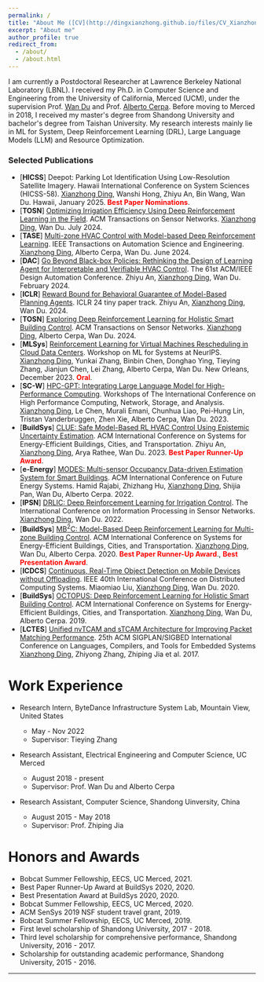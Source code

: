 ```yaml
---
permalink: /
title: "About Me ([CV](http://dingxianzhong.github.io/files/CV_Xianzhong.pdf))"
excerpt: "About me"
author_profile: true
redirect_from: 
  - /about/
  - /about.html
---
```

I am currently a Postdoctoral Researcher at Lawrence Berkeley National Laboratory (LBNL). I received my Ph.D. in Computer Science and Engineering from the University of California, Merced (UCM), under the supervision Prof. [Wan Du](https://sites.ucmerced.edu/wdu) and Prof. [Alberto Cerpa](http://www.andes.ucmerced.edu/~acerpa/). Before moving to Merced in 2018, I received my master's degree from Shandong University and bachelor's degree from Taishan University. My research interests mainly lie in ML for System, Deep Reinforcement Learning (DRL), Large Language Models (LLM) and Resource Optimization.

### Selected Publications

* [**HICSS**] Deepot: Parking Lot Identification Using Low-Resolution Satellite Imagery. Hawaii International Conference on System Sciences (HICSS-58). <u>Xianzhong Ding</u>, Wanshi Hong, Zhiyu An, Bin Wang, Wan Du. Hawaii, January 2025. <span style='color:red'>**Best Paper Nominations**</span>.
* [**TOSN**] [Optimizing Irrigation Efficiency Using Deep Reinforcement Learning in the Field](https://dl.acm.org/doi/full/10.1145/3662182). ACM Transactions on Sensor Networks. <u>Xianzhong Ding</u>, Wan Du. July 2024.
* [**TASE**] [Multi-zone HVAC Control with Model-based Deep Reinforcement Learning](https://ieeexplore.ieee.org/abstract/document/10557792).  IEEE Transactions on Automation Science and Engineering. <u>Xianzhong Ding</u>, Alberto Cerpa, Wan Du. June 2024.
* [**DAC**] [Go Beyond Black-box Policies: Rethinking the Design of Learning Agent for Interpretable and Verifiable HVAC Control](https://dl.acm.org/doi/10.1145/3649329.3656234). The 61st ACM/IEEE Design Automation Conference. Zhiyu An, <u>Xianzhong Ding</u>, Wan Du. February 2024.
* [**ICLR**] [Reward Bound for Behavioral Guarantee of Model-Based Planning Agents](https://arxiv.org/abs/2402.13419). ICLR 24 tiny paper track. Zhiyu An, <u>Xianzhong Ding</u>, Wan Du. 2024.
* [**TOSN**] [Exploring Deep Reinforcement Learning for Holistic Smart Building Control](https://dl.acm.org/doi/10.1145/3656043). ACM Transactions on Sensor Networks. <u>Xianzhong Ding</u>, Alberto Cerpa, Wan Du. 2024.
* [**MLSys**] [Reinforcement Learning for Virtual Machines Rescheduling in Cloud Data Centers](https://neurips.cc/virtual/2023/workshop/66501). Workshop on ML for Systems at NeurIPS. <u>Xianzhong Ding</u>, Yunkai Zhang, Binbin Chen, Donghao Ying, Tieying Zhang, Jianjun Chen, Lei Zhang, Alberto Cerpa, Wan Du. New Orleans, December 2023.  <span style='color:red'>**Oral**</span>.
* [**SC-W**] [HPC-GPT: Integrating Large Language Model for High-Performance Computing](https://dl.acm.org/doi/abs/10.1145/3624062.3624172). Workshops of The International Conference on High Performance Computing, Network, Storage, and Analysis. <u>Xianzhong Ding</u>, Le Chen, Murali Emani, Chunhua Liao, Pei-Hung Lin, Tristan Vanderbruggen, Zhen Xie, Alberto Cerpa, Wan Du. 2023.
* [**BuildSys**] [CLUE: Safe Model-Based RL HVAC Control Using Epistemic Uncertainty Estimation](https://dl.acm.org/doi/10.1145/3600100.3623742). ACM International Conference on Systems for Energy-Efficient Buildings, Cities, and Transportation. Zhiyu An, <u>Xianzhong Ding</u>, Arya Rathee, Wan Du. 2023. <span style='color:red'>**Best Paper Runner-Up Award**</span>.
* [**e-Energy**] [MODES: Multi-sensor Occupancy Data-driven Estimation System for Smart Buildings](https://dl.acm.org/doi/abs/10.1145/3538637.3538852). ACM International Conference on Future Energy Systems. Hamid Rajabi, Zhizhang Hu, <u>Xianzhong Ding</u>, Shijia Pan, Wan Du, Alberto Cerpa. 2022.
* [**IPSN**] [DRLIC: Deep Reinforcement Learning for Irrigation Control](https://ieeexplore.ieee.org/document/9826018). The International Conference on Information Processing in Sensor Networks. <u>Xianzhong Ding</u>, Wan Du. 2022.
* [**BuildSys**] [MB$^2$C: Model-Based Deep Reinforcement Learning for Multi-zone Building Control](https://dl.acm.org/doi/abs/10.1145/3408308.3427986). ACM International Conference on Systems for Energy-Efficient Buildings, Cities, and Transportation. <u>Xianzhong Ding</u>, Wan Du, Alberto Cerpa. 2020. <span style='color:red'>**Best Paper Runner-Up Award**</span>., <span style='color:red'>**Best Presentation Award**</span>.
* [**ICDCS**] [Continuous, Real-Time Object Detection on Mobile Devices without Offloading](https://ieeexplore.ieee.org/document/9355581). IEEE 40th International Conference on Distributed Computing Systems. Miaomiao Liu, <u>Xianzhong Ding</u>, Wan Du. 2020.
* [**BuildSys**] [OCTOPUS: Deep Reinforcement Learning for Holistic Smart Building Control](https://dl.acm.org/doi/abs/10.1145/3360322.3360857). ACM International Conference on Systems for Energy-Efficient Buildings, Cities, and Transportation. <u>Xianzhong Ding</u>, Wan Du, Alberto Cerpa. 2019.
* [**LCTES**] [Unified nvTCAM and sTCAM Architecture for Improving Packet Matching Performance](https://dl.acm.org/doi/10.1145/3140582.3081034). 25th ACM SIGPLAN/SIGBED International Conference on Languages, Compilers, and Tools for Embedded Systems <u>Xianzhong Ding</u>, Zhiyong Zhang, Zhiping Jia et al. 2017.

Work Experience
======
* Research Intern, ByteDance Infrastructure System Lab, Mountain View, United States
  * May - Nov 2022
  * Supervisor: Tieying Zhang
* Research Assistant, Electrical Engineering and Computer Science, UC Merced
  * August 2018 - present
  * Supervisor: Prof. Wan Du and Alberto Cerpa

* Research Assistant, Computer Science, Shandong Uinversity, China
  * August 2015 - May 2018
  * Supervisor: Prof. Zhiping Jia

Honors and Awards
======
* Bobcat Summer Fellowship, EECS, UC Merced, 2021.
* Best Paper Runner-Up Award at BuildSys 2020, 2020. 
* Best Presentation Award at BuildSys 2020, 2020. 
* Bobcat Summer Fellowship, EECS, UC Merced, 2020.
* ACM SenSys 2019 NSF student travel grant, 2019. 
* Bobcat Summer Fellowship, EECS, UC Merced, 2019.
* First level scholarship of Shandong University, 2017 - 2018.
* Third level scholarship for comprehensive performance, Shandong University, 2016 - 2017.
* Scholarship for outstanding academic performance, Shandong University, 2015 - 2016. 


------

